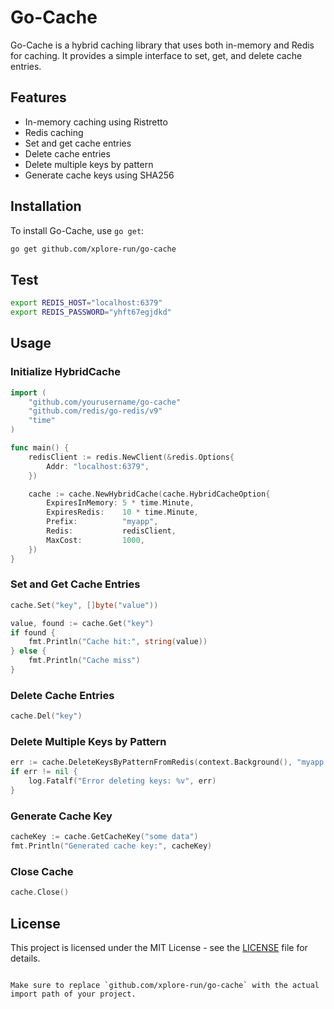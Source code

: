 # Go-Cache

Go-Cache is a hybrid caching library that uses both in-memory and Redis for caching. It provides a simple interface to set, get, and delete cache entries.

## Features

- In-memory caching using Ristretto
- Redis caching
- Set and get cache entries
- Delete cache entries
- Delete multiple keys by pattern
- Generate cache keys using SHA256

## Installation

To install Go-Cache, use `go get`:

```sh
go get github.com/xplore-run/go-cache
```
## Test
```sh
export REDIS_HOST="localhost:6379"
export REDIS_PASSWORD="yhft67egjdkd"
```
## Usage

### Initialize HybridCache

```go
import (
    "github.com/yourusername/go-cache"
    "github.com/redis/go-redis/v9"
    "time"
)

func main() {
    redisClient := redis.NewClient(&redis.Options{
        Addr: "localhost:6379",
    })

    cache := cache.NewHybridCache(cache.HybridCacheOption{
        ExpiresInMemory: 5 * time.Minute,
        ExpiresRedis:    10 * time.Minute,
        Prefix:          "myapp",
        Redis:           redisClient,
        MaxCost:         1000,
    })
}
```

### Set and Get Cache Entries

```go
cache.Set("key", []byte("value"))

value, found := cache.Get("key")
if found {
    fmt.Println("Cache hit:", string(value))
} else {
    fmt.Println("Cache miss")
}
```

### Delete Cache Entries

```go
cache.Del("key")
```

### Delete Multiple Keys by Pattern

```go
err := cache.DeleteKeysByPatternFromRedis(context.Background(), "myapp:*")
if err != nil {
    log.Fatalf("Error deleting keys: %v", err)
}
```

### Generate Cache Key

```go
cacheKey := cache.GetCacheKey("some data")
fmt.Println("Generated cache key:", cacheKey)
```

### Close Cache

```go
cache.Close()
```

## License

This project is licensed under the MIT License - see the [LICENSE](LICENSE) file for details.
```

Make sure to replace `github.com/xplore-run/go-cache` with the actual import path of your project.